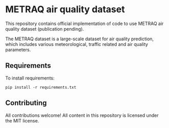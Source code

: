 # METRAQ air quality dataset

This repository contains official implementation of code to use METRAQ air quality dataset (publication pending). 

The METRAQ dataset is a large-scale dataset for air quality prediction, 
which includes various meteorological, traffic related and air quality parameters.

## Requirements

To install requirements:

```setup
pip install -r requirements.txt
```

## Contributing

All contributions welcome! All content in this repository is licensed under the MIT license.
